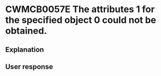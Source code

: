 # CWMCB0057E The attributes 1 for the specified object 0 could not be obtained.

## Explanation

## User response